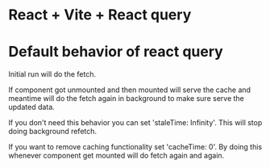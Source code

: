 # React + Vite + React query

# Default behavior of react query

Initial run will do the fetch.

If component got unmounted and then mounted will serve the cache and meantime will do the fetch again in background to make sure serve the updated data.

If you don't need this behavior you can set 'staleTime: Infinity'. This will stop doing background refetch.

If you want to remove caching functionality set 'cacheTime: 0'. By doing this whenever component get mounted will do fetch again and again.
